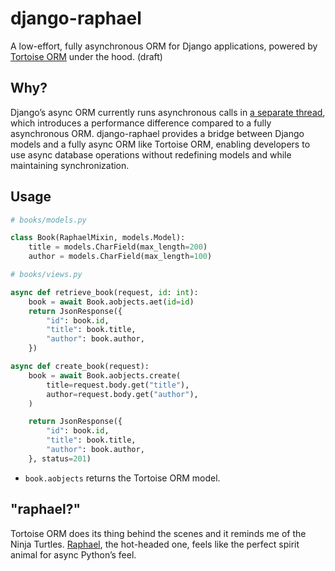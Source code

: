 # django-raphael

A low-effort, fully asynchronous ORM for Django applications, powered by [Tortoise ORM](https://tortoise.github.io/) under the hood. (draft)

## Why?

Django’s async ORM currently runs asynchronous calls in [a separate thread](https://docs.djangoproject.com/en/5.2/topics/async/), which introduces a performance difference compared to a fully asynchronous ORM. django-raphael provides a bridge between Django models and a fully async ORM like Tortoise ORM, enabling developers to use async database operations without redefining models and while maintaining synchronization.

## Usage

```python
# books/models.py

class Book(RaphaelMixin, models.Model):
    title = models.CharField(max_length=200)
    author = models.CharField(max_length=100)
```

```python
# books/views.py

async def retrieve_book(request, id: int):
    book = await Book.aobjects.aet(id=id)
    return JsonResponse({
        "id": book.id,
        "title": book.title,
        "author": book.author,
    })

async def create_book(request):
    book = await Book.aobjects.create(
        title=request.body.get("title"),
        author=request.body.get("author"),
    )

    return JsonResponse({
        "id": book.id,
        "title": book.title,
        "author": book.author,
    }, status=201)
```

- `book.aobjects` returns the Tortoise ORM model.

## "raphael?"

Tortoise ORM does its thing behind the scenes and it reminds me of the Ninja Turtles. [Raphael](https://en.wikipedia.org/wiki/Raphael_(Teenage_Mutant_Ninja_Turtles)), the hot-headed one, feels like the perfect spirit animal for async Python’s feel.